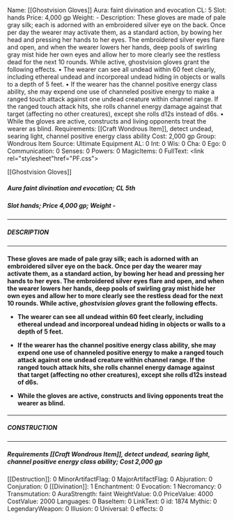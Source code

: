 Name: [[Ghostvision Gloves]]
Aura: faint divination and evocation
CL: 5
Slot: hands
Price: 4,000 gp
Weight: -
Description: These gloves are made of pale gray silk; each is adorned with an embroidered silver eye on the back. Once per day the wearer may activate them, as a standard action, by bowing her head and pressing her hands to her eyes. The embroidered silver eyes flare and open, and when the wearer lowers her hands, deep pools of swirling gray mist hide her own eyes and allow her to more clearly see the restless dead for the next 10 rounds. While active, ghostvision gloves grant the following effects. • The wearer can see all undead within 60 feet clearly, including ethereal undead and incorporeal undead hiding in objects or walls to a depth of 5 feet. • If the wearer has the channel positive energy class ability, she may expend one use of channeled positive energy to make a ranged touch attack against one undead creature within channel range. If the ranged touch attack hits, she rolls channel energy damage against that target (affecting no other creatures), except she rolls d12s instead of d6s. • While the gloves are active, constructs and living opponents treat the wearer as blind.
Requirements: [[Craft Wondrous Item]], detect undead, searing light, channel positive energy class ability
Cost: 2,000 gp
Group: Wondrous Item
Source: Ultimate Equipment
AL: 0
Int: 0
Wis: 0
Cha: 0
Ego: 0
Communication: 0
Senses: 0
Powers: 0
MagicItems: 0
FullText: <link rel="stylesheet"href="PF.css"><div class="heading"><p class="alignleft">[[Ghostvision Gloves]]</p><div style="clear: both;"></div></div><div><h5><b>Aura </b>faint divination and evocation; <b>CL </b>5th</h5><h5><b>Slot </b>hands; <b>Price </b>4,000 gp; <b>Weight </b>-</h5></div><hr/><div><h5><b>DESCRIPTION</b></h5></div><hr/><div><h4><p>These gloves are made of pale gray silk; each is adorned with an embroidered silver eye on the back. Once per day the wearer may activate them, as a standard action, by bowing her head and pressing her hands to her eyes. The embroidered silver eyes flare and open, and when the wearer lowers her hands, deep pools of swirling gray mist hide her own eyes and allow her to more clearly see the restless dead for the next 10 rounds. While active, <i>ghostvision gloves</i> grant the following effects. </p><p><ul><li> The wearer can see all undead within 60 feet clearly, including ethereal undead and incorporeal undead hiding in objects or walls to a depth of 5 feet. </p><p><li> If the wearer has the channel positive energy class ability, she may expend one use of channeled positive energy to make a ranged touch attack against one undead creature within channel range. If the ranged touch attack hits, she rolls channel energy damage against that target (affecting no other creatures), except she rolls d12s instead of d6s. </p><p><li> While the gloves are active, constructs and living opponents treat the wearer as blind.</ul></p></h4></div><hr/><div><h5><b>CONSTRUCTION</b></h5></div><hr/><div><h5><b>Requirements </b>[[Craft Wondrous Item]], <i>detect undead</i>, <i>searing light</i>, <i>channel positive energy class ability</i>; <b>Cost </b>2,000 gp</h5></div>
[[Destruction]]: 0
MinorArtifactFlag: 0
MajorArtifactFlag: 0
Abjuration: 0
Conjuration: 0
[[Divination]]: 1
Enchantment: 0
Evocation: 1
Necromancy: 0
Transmutation: 0
AuraStrength: faint
WeightValue: 0.0
PriceValue: 4000
CostValue: 2000
Languages: 0
BaseItem: 0
LinkText: 0
id: 1874
Mythic: 0
LegendaryWeapon: 0
Illusion: 0
Universal: 0
effects: 0

